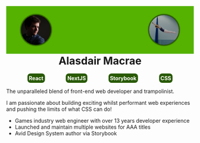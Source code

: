 <section style="align-items: center;background: #55b200 url(./assets/am.svg) no-repeat center/contain;border-bottom: 2px solid white;display: flex;height: 128px;justify-content: space-between;position: relative;width: 100%;">
    <figure>
        <img class="banner-image" style="align-items: center;background: black;border-radius: 50%; box-shadow: 0 0 2px 3px rgba(0,0,0,0.5);display: flex;height: 80px;justify-content: center;text-align: center;width: 80px;" src="./assets/portrait.webp" alt="Ali Macrae portrait" />
    </figure>
    <figure>
        <img class="banner-image" style="align-items: center;background: black;border-radius: 50%; box-shadow: 0 0 2px 3px rgba(0,0,0,0.5);display: flex;height: 80px;justify-content: center;text-align: center;width: 80px;filter: brightness(0.7);transform: scaleX(-1);" src="./assets/trampoline.png" alt="Ali Macrae Trampolinist" />
    </figure>
</section>

<h1 style="margin: 0 auto;position: relative;text-align: center;width: fit-content;">Alasdair Macrae</h1>
<br />
<div class="tags" style="display: flex;justify-content: space-evenly;width: 100%;">
    <span class="tag" style="background: #295a02;border-radius: 8px;color: white;font-weight: bold;padding: 4px;">React</span>
    <span class="tag" style="background: #295a02;border-radius: 8px;color: white;font-weight: bold;padding: 4px;">NextJS</span>
    <span class="tag" style="background: #295a02;border-radius: 8px;color: white;font-weight: bold;padding: 4px;">Storybook</span>
    <span class="tag" style="background: #295a02;border-radius: 8px;color: white;font-weight: bold;padding: 4px;">CSS</span>
</div>

The unparalleled blend of front-end web developer and trampolinist.

I am passionate about building exciting whilst performant web experiences and pushing the limits of what CSS can do!

<ul>
    <li>Games industry web engineer with over 13 years developer experience</li>
    <li>Launched and maintain multiple websites for AAA titles</li>
    <li>Avid Design System author via Storybook</li>
</ul>